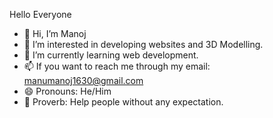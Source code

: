 Hello Everyone
* 👋 Hi, I’m Manoj
* 👀 I’m interested in developing websites and 3D Modelling.
* 🌱 I’m currently learning web development.
* 📫 If you want to reach me through my email: manumanoj1630@gmail.com
* 😄 Pronouns: He/Him
* 🫣 Proverb: Help people without any expectation.

<!---
Manoj3016/Manoj3016 is a ✨ special ✨ repository because its `README.md` (this file) appears on your GitHub profile.
You can click the Preview link to take a look at your changes.
--->
